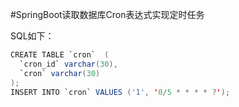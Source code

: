 #SpringBoot读取数据库Cron表达式实现定时任务

SQL如下：
```java
CREATE TABLE `cron`  (
  `cron_id` varchar(30),
  `cron` varchar(30) 
);
INSERT INTO `cron` VALUES ('1', '0/5 * * * * ?');
```


